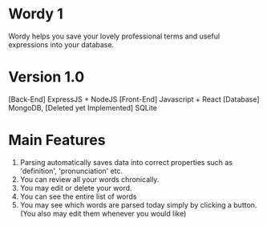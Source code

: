 # Wordy 1
Wordy helps you save your lovely professional terms and useful expressions into your database.

# Version 1.0
[Back-End] ExpressJS + NodeJS
[Front-End] Javascript + React
[Database] MongoDB, 
[Deleted yet Implemented] SQLite

# Main Features
1. Parsing automatically saves data into correct properties such as 'definition', 'pronunciation' etc.
2. You can review all your words chronically.
3. You may edit or delete your word.
4. You can see the entire list of words
5. You may see which words are parsed today simply by clicking a button. (You also may edit them whenever you would like)
